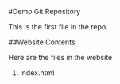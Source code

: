 #Demo Git Repository

This is the first file in the repo.

##Website Contents

Here are the files in the website

1. Index.html
